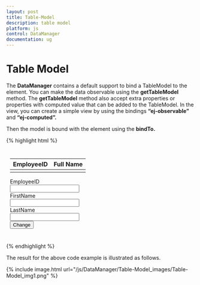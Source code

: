 ```yaml
---
layout: post
title: Table-Model
description: table model
platform: js
control: DataManager
documentation: ug
---
```


# Table Model

The **DataManager** contains a default support to bind a TableModel to the element. You can make the data observable using the **getTableModel** method. The **getTableModel** method also accept extra properties or properties with computed value that can be added to the TableModel. In the view, you can create a simple view by using the bindings **“ej-observable”** and **“ej-computed”.**

Then the model is bound with the element using the **bindTo.** 

{% highlight html %}

<body>
   <div class="datatable" style="padding:10px">
      <div class="row">
         <div class="col-md-7">
            <table id="table1" class="table table-striped table-bordered" style="width:700px">
               <thead>
                  <tr>
                     <th>EmployeeID</th>
                     <th>Full Name</th>
                  </tr>
               </thead>
               <tbody id="tbody1">
                  <tr>
                     <td ej-observe="EmployeeID"></td>
                     <td ej-computed="FullName"></td>
                  </tr>
               </tbody>
            </table>
         </div>
         <div class="col-md-5">
            <form class="form-horizontal" role="form">
               <div class="form-group">
                  <label class="col-sm-4 control-label">EmployeeID</label>
                  <div class="col-sm-8">
                     <input type="text" class="form-control" id="empId">
                  </div>
               </div>
               <div class="form-group">
                  <label class="col-sm-4 control-label">FirstName</label>
                  <div class="col-sm-8">
                     <input type="text" class="form-control" id="first">
                  </div>
               </div>
               <div class="form-group">
                  <label class="col-sm-4 control-label">LastName</label>
                  <div class="col-sm-8">
                     <input type="text" class="form-control" id="last">
                  </div>
               </div>
               <div class="form-group">
                  <div class="col-sm-offset-4 col-sm-4">
                     <button type="button" id="formsubmit" class="btn btn-default">Change</button>
                  </div>
               </div>
            </form>
         </div>
      </div>
   </div>
   <script type="text/javascript">
      $(function () {
          window.data = [{ "EmployeeID": 1, "LastName": "Davolio", "FirstName": "Nancy" },
              { "EmployeeID": 2, "LastName": "Fuller", "FirstName": "Andrew" },
              { "EmployeeID": 3, "LastName": "Leverling", "FirstName": "Janet" },
              { "EmployeeID": 4, "LastName": "Peacock", "FirstName": "Margaret" },
              { "EmployeeID": 5, "LastName": "Buchanan", "FirstName": "Steven" },
              { "EmployeeID": 6, "LastName": "Suyama", "FirstName": "Michael" }
                          ];        
          window.employees = [];          
          var dataManager = ej.DataManager(data);
          var query = ej.Query();
          var promise = dataManager.executeQuery(query);
          promise.done(function (e) {
              employees = e.getTableModel({
                  FullName: {
                      value: function () {
                          return this.FirstName + ' ' + this.LastName;
                      },
                      deps: ["FirstName", "LastName"]
                  }
              });
              employees.bindTo($("#tbody1"));
          });
      
          });
      $("#formsubmit").click(function (e) {
          var empId = parseInt($("#empId").val(), 10);
          var fName = $("#first").val();
          var lName = $("#last").val();          
          emp = employees.get(empId - 1);
          emp.set("FirstName",fName);
          emp.set("LastName",lName);
      });               
   </script>
</body>


{% endhighlight %}



The result for the above code example is illustrated as follows.



{% include image.html url="/js/DataManager/Table-Model_images/Table-Model_img1.png" %}



